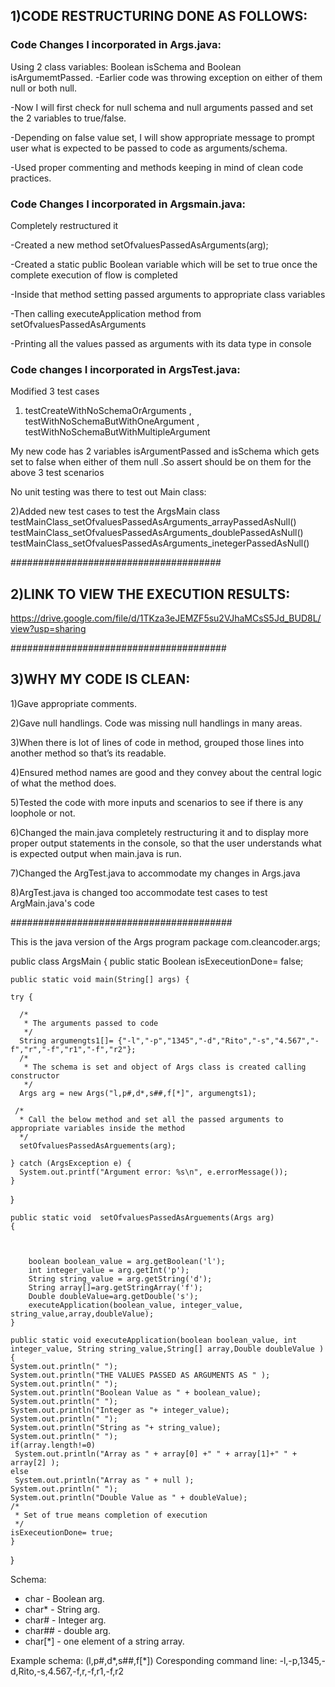 
## 1)CODE RESTRUCTURING DONE AS FOLLOWS:

### Code Changes I incorporated in Args.java:

Using 2 class variables: Boolean isSchema and Boolean isArgumemtPassed.
 -Earlier code was throwing exception on either of them null or both null. 
 
 
 -Now I will first check for null schema and null arguments passed and set the 2 variables to true/false.


-Depending on false value set, I will show appropriate message to prompt user what is expected to be passed to code as arguments/schema.


-Used proper commenting and methods keeping in mind of clean code practices.

### Code Changes I incorporated in Argsmain.java:

Completely restructured it


-Created a new method setOfvaluesPassedAsArguments(arg);


-Created a static public Boolean variable which will be set to true once the complete execution of flow is completed 


-Inside that method setting passed arguments to appropriate class variables


-Then calling executeApplication method from setOfvaluesPassedAsArguments


-Printing all the values passed as arguments with its data type in console

### Code changes I incorporated in ArgsTest.java:

Modified 3 test cases 


1) testCreateWithNoSchemaOrArguments , testWithNoSchemaButWithOneArgument
 , testWithNoSchemaButWithMultipleArgument


My new code has 2 variables isArgumentPassed and isSchema which gets set to false when either of them null .So assert should be on them for the above 3 test scenarios

No unit testing was there to test out Main class:


2)Added new test cases to test the ArgsMain class
  testMainClass_setOfvaluesPassedAsArguments_arrayPassedAsNull()
  testMainClass_setOfvaluesPassedAsArguments_doublePassedAsNull()
  testMainClass_setOfvaluesPassedAsArguments_inetegerPassedAsNull()

######################################

## 2)LINK TO VIEW THE EXECUTION RESULTS:
https://drive.google.com/file/d/1TKza3eJEMZF5su2VJhaMCsS5Jd_BUD8L/view?usp=sharing

#######################################

## 3)WHY MY CODE IS CLEAN:

1)Gave appropriate comments.


2)Gave null handlings.
   Code was missing null handlings in many areas.


3)When there is lot of lines of code in method, grouped those lines into another method so that’s its readable.


4)Ensured method names are good and they convey about the central logic of what the method does.


5)Tested the code with more inputs and scenarios to see if there is any loophole or not.


6)Changed the main.java completely restructuring it and to display more proper output statements in the console, so that the user understands what is expected output when main.java is run.


7)Changed the ArgTest.java to accommodate my changes in Args.java


8)ArgTest.java is changed too accommodate test cases to test ArgMain.java's code

########################################


This is the java version of the Args program 
package com.cleancoder.args;

public class ArgsMain {
	public static Boolean isExeceutionDone= false;
    
	public static void main(String[] args) {
    
    try {
      
      /*
       * The arguments passed to code
       */
      String argumengts1[]= {"-l","-p","1345","-d","Rito","-s","4.567","-f","r","-f","r1","-f","r2"};
      /*
       * The schema is set and object of Args class is created calling constructor
       */
      Args arg = new Args("l,p#,d*,s##,f[*]", argumengts1);
      
     /*
      * Call the below method and set all the passed arguments to appropriate variables inside the method
      */
      setOfvaluesPassedAsArguements(arg);
      
    } catch (ArgsException e) {
      System.out.printf("Argument error: %s\n", e.errorMessage());
    }
  }
    
    public static void  setOfvaluesPassedAsArguements(Args arg)
    {
    	
    	
    	
    	boolean boolean_value = arg.getBoolean('l');
        int integer_value = arg.getInt('p');
        String string_value = arg.getString('d');
        String array[]=arg.getStringArray('f');
        Double doubleValue=arg.getDouble('s');
        executeApplication(boolean_value, integer_value, string_value,array,doubleValue);
    }
  
    public static void executeApplication(boolean boolean_value, int integer_value, String string_value,String[] array,Double doubleValue ) {
	System.out.println(" ");
	System.out.println("THE VALUES PASSED AS ARGUMENTS AS " );
    System.out.println(" ");
    System.out.println("Boolean Value as " + boolean_value);
    System.out.println(" ");
    System.out.println("Integer as "+ integer_value);
    System.out.println(" ");
    System.out.println("String as "+ string_value);
    System.out.println(" ");
    if(array.length!=0)
     System.out.println("Array as " + array[0] +" " + array[1]+" " + array[2] );
    else
     System.out.println("Array as " + null );	
    System.out.println(" ");
    System.out.println("Double Value as " + doubleValue);
    /*
     * Set of true means completion of execution
     */
    isExeceutionDone= true;
    }
   
}

Schema:
 - char    - Boolean arg.
 - char*   - String arg.
 - char#   - Integer arg.
 - char##  - double arg.
 - char[*] - one element of a string array.

Example schema: (l,p#,d*,s##,f[*])
Coresponding command line: -l,-p,1345,-d,Rito,-s,4.567,-f,r,-f,r1,-f,r2

